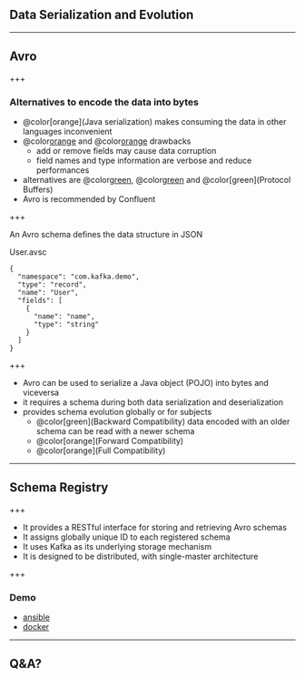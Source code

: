 ## Data Serialization and Evolution

---

## Avro

+++

### Alternatives to encode the data into bytes

* @color[orange](Java serialization) makes consuming the data in other languages inconvenient
* @color[orange](XML) and @color[orange](JSON) drawbacks
  - add or remove fields may cause data corruption
  - field names and type information are verbose and reduce performances
* alternatives are @color[green](Avro), @color[green](Thrift) and @color[green](Protocol Buffers)
* Avro is recommended by Confluent

+++

An Avro schema defines the data structure in JSON

User.avsc
```
{
  "namespace": "com.kafka.demo",
  "type": "record",
  "name": "User",
  "fields": [
    {
      "name": "name",
      "type": "string"
    }
  ]
}
```

+++

* Avro can be used to serialize a Java object (POJO) into bytes and viceversa
* it requires a schema during both data serialization and deserialization
* provides schema evolution globally or for subjects
  - @color[green](Backward Compatibility) data encoded with an older schema can be read with a newer schema
  - @color[orange](Forward Compatibility)
  - @color[orange](Full Compatibility)

---

## Schema Registry

+++

* It provides a RESTful interface for storing and retrieving Avro schemas
* It assigns globally unique ID to each registered schema
* It uses Kafka as its underlying storage mechanism
* It is designed to be distributed, with single-master architecture

+++

### Demo

* [ansible](https://github.com/niqdev/devops/tree/master/ansible/data/roles/schema-registry)
* [docker](https://github.com/niqdev/kafka-demo#schema-registry)

---

## Q&A?
